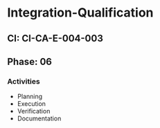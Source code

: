 # Integration-Qualification

## CI: CI-CA-E-004-003
## Phase: 06

### Activities
- Planning
- Execution
- Verification
- Documentation
